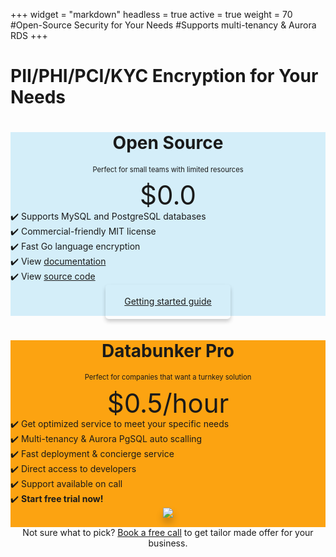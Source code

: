 +++
widget = "markdown"
headless = true
active = true
weight = 70
#Open-Source Security for Your Needs
#Supports multi-tenancy & Aurora RDS
+++
<h1 class="text-center mb-3">PII/PHI/PCI/KYC Encryption for Your Needs</h1>

<div class="row justify-content-center mb-4">
<div class="col-12 col-md-6 mt-3">
<div class="pricecolumn" style="background:#d4eef9;">
<div class="grey text-center"><h1 style="text-align:center;">Open Source</h1></div>
<div class="grey"><p style="font-size:80%;text-align:center;">Perfect for small teams with limited resources</p></div>
<div class="grey mprice"><p style="font-size:300%;text-align:center;margin:0;line-height: 1.1;">$0.0</p></div>
<section class="mb-3">
<div class="pline">✔️ Supports MySQL and PostgreSQL databases</div>
<div class="pline">✔️ Commercial-friendly MIT license</div>
<div class="pline">✔️ Fast Go language encryption</div>
<div class="pline">✔️ View <a href="https://databunker.org/doc/introduction/">documentation</a></div>
<div class="pline">✔️ View <a href="https://github.com/securitybunker/databunker">source code</a></div>
<div class="pline">&nbsp;</div>
</section>
<div class="grey yprice" style="padding-bottom:15px;text-align:center;">
<a href="https://databunker.org/doc/start/" class="btn-outline-primary btn-lg btn page-scroll" style='border-radius:5px!important;padding: 18px 30px 20px !important;box-shadow:0 4px 6px 0 rgba(0,0,0,0.2);'>Getting started guide</a>
</div></div></div>
<div class="col-12 col-md-6 mt-3">
<div class="pricecolumn" style="background:#FCA311;">
<div class="grey text-center"><h1 style="text-align:center;">Databunker Pro</h1></div>
<div class="grey"><p style="font-size:80%;text-align:center;">Perfect for companies that want a turnkey solution</p></div>
<div class="grey mprice"><p style="font-size:300%;text-align:center;margin:0;line-height: 1.1;">$0.5/hour</p></div>
<section class="mb-3">
<div class="pline">✔️ Get optimized service to meet your specific needs</div>
<div class="pline">✔️ Multi-tenancy & Aurora PgSQL auto scalling</div>
<div class="pline">✔️ Fast deployment & concierge service</div>
<div class="pline">✔️ Direct access to developers</div>
<div class="pline">✔️ Support available on call</div>
<div class="pline">✔️ <b>Start free trial now!</b></div>
</section>
<div class="grey yprice" style="padding-bottom:15px;text-align:center;">
<center><a href="/api/aws-redirect.php" class="mb-2 mt-2"><img src="/img/aws-marketplace-btn.svg" style='box-shadow:0 8px 12px 0 rgba(0,0,0,0.2);'/></a></center>
</div></div></div>
</div>

<!--
<center>Not sure what to pick? Start with our free website check.</center>
<center><a href="javascript:void(0);" onclick="new_meeting()">Book a free call</a> to get tailor made offer for your business.</center>
-->

<center>Not sure what to pick? <a href="https://calendly.com/stremovsky/30min" onclick="new_meeting()">Book a free call</a> to get tailor made offer for your business.</center>

